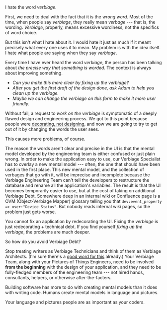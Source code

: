 <!--
.. title: Verbiage
.. slug: verbiage
.. date: 2017-02-08 08:26:57 UTC-08:00
.. tags:
.. category:
.. link:
.. description:
.. type: text
-->

I hate the word _verbiage_.

First, we need to deal with the fact that it is the *wrong word*. Most of the time, when people say *verbiage*, they really mean *verbage* --- that is, the wording. *Verbiage*, properly, means excessive wordiness, not the specifics of word choice.

But this isn't what I hate about it. I would hate it just as much if it meant precisely what every one uses it to mean. My problem is with the idea itself. I hate what people are saying when they say *verbiage*.

Every time I have ever heard the word *verbiage*, the person has been talking about *the precise way that something is worded*. The context is always about improving something.

 - *Can you make this more clear by fixing up the verbiage?*
 - *After you get the first draft of the design done, ask Adam to help you clean up the verbiage.*
 - *Maybe we can change the verbiage on this form to make it more user friendly.*

Without fail, a request to *work on the verbiage* is symptomatic of a deeply flawed design and engineering process. We got to this point because people were [decorating, not designing](http://hackwrite.com/posts/designing-vs-decorating/), and now we are going to try to get out of it by changing the words the user sees.

This causes more problems, of course.

The reason the words aren't clear and precise in the UI is that the mental model developed by the engineering team is either confused or just plain wrong. In order to make the application easy to use, our Verbiage Specialist has to overlay a new mental model --- often, the one that should have been used in the first place. This new mental model, and the collection of verbages that go with it, will be imprecise and incomplete because the Verbiage Engineering Team can't tell the developers to restructure the database and rename all the application's variables. The result is that the UI becomes temporarily easier to use, but at the cost of taking on additional Verbiage Debt. Somewhere deep in an internal wiki or Confluence page is a OVM (Object-Verbiage Mapper) glossary telling you that `dev:event_property => user:"Device Status"`. But nobody reads internal wiki pages, so the problem just gets worse.

You cannot fix an application by redecorating the UI. Fixing the *verbiage* is just redecorating + technical debt. If you find yourself *fixing up the verbiage*, the problems are much deeper.

So how do you avoid Verbiage Debt?

Stop treating writers as Verbiage Technicians and think of them as Verbiage Architects. (I'm sure there's a [good word for this](http://www.uxbooth.com/articles/what-is-ux-writing/) already.) Your Verbiage Team, along with your Pictures of Things Engineers, need to be involved **from the beginning** with the design of your application, and they need to be fully-fledged members of the engineering team --- not hired hands, consultants, helpers, or otherwise after-the-facters.

Building software has more to do with creating mental models than it does with writing code. Humans create mental models in language and pictures.

Your language and pictures people are as important as your coders.

